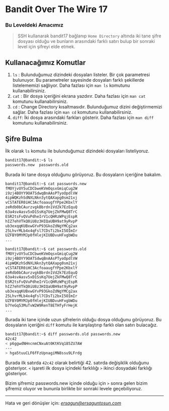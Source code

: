 # Bandit Over The Wire **17**
### Bu Leveldeki Amacımız 
> SSH kullanarak bandit17 bağlanıp `Home Directory` altında iki tane şifre dosyası olduğu ve bunların arasındaki farklı satırı bulup bir sonraki level için şifreyi elde etmek.

## Kullanacağımız Komutlar
1. `ls` : Bulunduğumuz dizindeki dosyaları listeler. Bir çok parametresi bulunuyor. Bu parametreler sayesinde dosyaları farklı şekillerde listelememizi sağlıyor. Daha fazlası için `man ls` komutunu kullanabilirsiniz.
2. `cat` : Bir dosya içeriğini ekrana yazdırır. Daha fazlası için `man cat` komutunu kullanabilirsiniz.
3. `cd` : Change Directory kısaltmasıdır. Bulunduğumuz dizini değiştirmemizi sağlar.  Daha fazlası için `man cd` komutunu kullanabilirsiniz.
4. `diff`: İki dosya arasındaki farkları gösterir. Daha fazlası için `man diff` komutunu kullanabilirsiniz.
## Şifre Bulma
İlk olarak `ls` komutu ile bulunduğumuz dizindeki dosyaları listeliyoruz.
```bash
bandit17@bandit:~$ ls
passwords.new  passwords.old
```
Burada iki tane dosya olduğunu görüyoruz. Bu dosyaların içeriğine bakalım.
```bash
bandit17@bandit:~$ cat passwords.new
fMOYjvUY5uCDCbweKVmOqsxGmiqCug2W
i9zj4BOYY9OATSdwqBnAAsPTyoOpdlVW
4ipWQKzhSdNXLNkn3ytQAXapg0sm21xj
vCSTATER0iHC3AcfoaaugfYPpe2KbxlY
zeRdb0bCAurzvgkBbrdn1Vd2k7EzEquQ
63a4svAasv5xD1SsKq7UejZkFMwQ8TrC
ESR2tsFvQVuPdheIrV1cQHRzWPqjEspR
hIZ7ehVTkQ0iU8z3HIQaUBH9at9yRvpP
ub3exqqKUBxwGYvP93GkoZdNgYMCg2ax
25LhvrMLb4x4qFsl7CDsTi2bxI5OImIr
UZFBY0MYMJp0fHlejKIUBDvuHFxgbWDu
...
```
```bash
bandit17@bandit:~$ cat passwords.old
fMOYjvUY5uCDCbweKVmOqsxGmiqCug2W
i9zj4BOYY9OATSdwqBnAAsPTyoOpdlVW
4ipWQKzhSdNXLNkn3ytQAXapg0sm21xj
vCSTATER0iHC3AcfoaaugfYPpe2KbxlY
zeRdb0bCAurzvgkBbrdn1Vd2k7EzEquQ
63a4svAasv5xD1SsKq7UejZkFMwQ8TrC
ESR2tsFvQVuPdheIrV1cQHRzWPqjEspR
hIZ7ehVTkQ0iU8z3HIQaUBH9at9yRvpP
ub3exqqKUBxwGYvP93GkoZdNgYMCg2ax
25LhvrMLb4x4qFsl7CDsTi2bxI5OImIr
UZFBY0MYMJp0fHlejKIUBDvuHFxgbWDu
b7YeGq53MuTvW2W9RenT8ETHfyFrHejK
...
```
Burada iki tane içinde uzun şifrelerin olduğu dosya olduğunu görüyoruz. Bu dosyaların içeriğini `diff` komutu ile karşılaştırıp farklı olan satırı bulacağız.
```bash
bandit17@bandit:~$ diff passwords.old passwords.new
42c42
< p6ggwdNHncnmCNxuAt0KtKVq185ZU7AW
---
> hga5tuuCLF6fFzUpnagiMN8ssu9LFrdg
```
Burada ilk satırda `42c42` olarak belirtiği 42. satırda değişiklik olduğunu gösteriyor. `<` işareti ilk dosya içindeki farklılığı `>` ikinci dosyadaki farklığı gösteriyor.

Bizim şifremiz passwords.new içinde olduğu için  `>` sonra gelen bizim şifremiz oluyor ve bununla birlikte bir sonraki levele geçebiliyoruz.


<hr/>

Hata ve geri dönüşler için: *[ersagun@ersaguntosun.com ](mailto:ersagun@ersaguntosun.com)*
